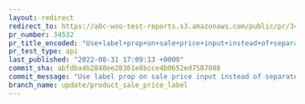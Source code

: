```yaml
---
layout: redirect
redirect_to: https://a8c-woo-test-reports.s3.amazonaws.com/public/pr/34532/api/index.html
pr_number: 34532
pr_title_encoded: "Use+label+prop+on+sale+price+input+instead+of+separate+label+element"
pr_test_type: api
last_published: "2022-08-31 17:09:13 +0000"
commit_sha: abfdba4b2840ee28361e8bcce4b0652ed7587088
commit_message: "Use label prop on sale price input instead of separate label element."
branch_name: update/product_sale_price_label
---
```

